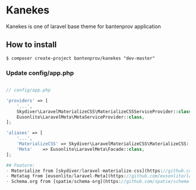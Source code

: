 # Kanekes
Kanekes is one of laravel base theme for bantenprov application

## How to install
```
$ composer create-project bantenprov/kanekes "dev-master"
```

### Update config/app.php

```php

// config/app.php

'providers' => [
    '...',
    Skydiver\LaravelMaterializeCSS\MaterializeCSSServiceProvider::class,
    Eusonlito\LaravelMeta\MetaServiceProvider::class,
];

'aliases' => [
    '...',
    'MaterializeCSS' => Skydiver\LaravelMaterializeCSS\MaterializeCSS::class,
    'Meta'    => Eusonlito\LaravelMeta\Facade::class,
];

## Feature:
- Materialize from [skydiver/laravel-materialize-css](https://github.com/skydiver/laravel-materialize-css).
- Metatag from [eusonlito/laravel-Meta](https://github.com/eusonlito/laravel-Meta).
- Schema.org from [spatie/schema-org](https://github.com/spatie/schema-org).
